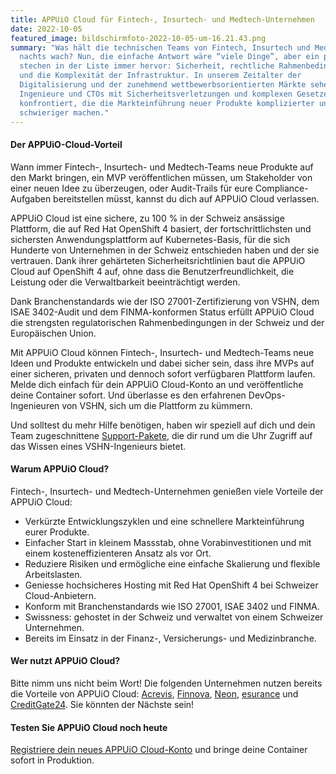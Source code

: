 ```yaml
---
title: APPUiO Cloud für Fintech-, Insurtech- und Medtech-Unternehmen
date: 2022-10-05
featured_image: bildschirmfoto-2022-10-05-um-16.21.43.png
summary: "Was hält die technischen Teams von Fintech, Insurtech und Medtech
  nachts wach? Nun, die einfache Antwort wäre “viele Dinge”, aber ein paar
  stechen in der Liste immer hervor: Sicherheit, rechtliche Rahmenbedingungen
  und die Komplexität der Infrastruktur. In unserem Zeitalter der
  Digitalisierung und der zunehmend wettbewerbsorientierten Märkte sehen sich
  Ingenieure und CTOs mit Sicherheitsverletzungen und komplexen Gesetzen
  konfrontiert, die die Markteinführung neuer Produkte komplizierter und
  schwieriger machen."
---
```

#### Der APPUiO-Cloud-Vorteil

Wann immer Fintech-, Insurtech- und Medtech-Teams neue Produkte auf den Markt bringen, ein MVP veröffentlichen müssen, um Stakeholder von einer neuen Idee zu überzeugen, oder Audit-Trails für eure Compliance-Aufgaben bereitstellen müsst, kannst du dich auf APPUiO Cloud verlassen. 

APPUiO Cloud ist eine sichere, zu 100 % in der Schweiz ansässige Plattform, die auf Red Hat OpenShift 4 basiert, der fortschrittlichsten und sichersten Anwendungsplattform auf Kubernetes-Basis, für die sich Hunderte von Unternehmen in der Schweiz entschieden haben und der sie vertrauen. Dank ihrer gehärteten Sicherheitsrichtlinien baut die APPUiO Cloud auf OpenShift 4 auf, ohne dass die Benutzerfreundlichkeit, die Leistung oder die Verwaltbarkeit beeinträchtigt werden.

Dank Branchenstandards wie der ISO 27001-Zertifizierung von VSHN, dem ISAE 3402-Audit und dem FINMA-konformen Status erfüllt APPUiO Cloud die strengsten regulatorischen Rahmenbedingungen in der Schweiz und der Europäischen Union.

Mit APPUiO Cloud können Fintech-, Insurtech- und Medtech-Teams neue Ideen und Produkte entwickeln und dabei sicher sein, dass ihre MVPs auf einer sicheren, privaten und dennoch sofort verfügbaren Plattform laufen. Melde dich einfach für dein APPUiO Cloud-Konto an und veröffentliche deine Container sofort. Und überlasse es den erfahrenen DevOps-Ingenieuren von VSHN, sich um die Plattform zu kümmern.  

Und solltest du mehr Hilfe benötigen, haben wir speziell auf dich und dein Team zugeschnittene [Support-Pakete](https://products.docs.vshn.ch/products/appuio/cloud/support_packages.html), die dir rund um die Uhr Zugriff auf das Wissen eines VSHN-Ingenieurs bietet. 

#### Warum APPUiO Cloud?

Fintech-, Insurtech- und Medtech-Unternehmen genießen viele Vorteile der APPUiO Cloud:

* Verkürzte Entwicklungszyklen und eine schnellere Markteinführung eurer Produkte. 
* Einfacher Start in kleinem Massstab, ohne Vorabinvestitionen und mit einem kosteneffizienteren Ansatz als vor Ort.
* Reduziere Risiken und ermögliche eine einfache Skalierung und flexible Arbeitslasten.
* Geniesse hochsicheres Hosting mit Red Hat OpenShift 4 bei Schweizer Cloud-Anbietern.
* Konform mit Branchenstandards wie ISO 27001, ISAE 3402 und FINMA.
* Swissness: gehostet in der Schweiz und verwaltet von einem Schweizer Unternehmen.
* Bereits im Einsatz in der Finanz-, Versicherungs- und Medizinbranche.

#### Wer nutzt APPUiO Cloud?

Bitte nimm uns nicht beim Wort! Die folgenden Unternehmen nutzen bereits die Vorteile von APPUiO Cloud: [Acrevis](https://www.vshn.ch/en/success-stories/acrevis/), [Finnova](https://www.vshn.ch/en/success-stories/finnova/), [Neon](https://www.vshn.ch/en/success-stories/neon/), [esurance](https://www.vshn.ch/en/success-stories/esurance/) und [CreditGate24](https://www.vshn.ch/en/success-stories/creditgate24/). Sie könnten der Nächste sein! 

#### Testen Sie APPUiO Cloud noch heute

[Registriere dein neues APPUiO Cloud-Konto](https://appuio.cloud/register) und bringe deine Container sofort in Produktion.